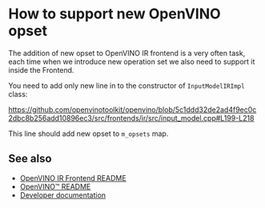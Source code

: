 # How to support new OpenVINO opset

The addition of new opset to OpenVINO IR frontend is a very often task, each time when we introduce new operation set we also need to support it inside the Frontend.

You need to add only new line in to the constructor of `InputModelIRImpl` class:

https://github.com/openvinotoolkit/openvino/blob/5c1ddd32de2ad4f9ec0c2dbc8b256add10896ec3/src/frontends/ir/src/input_model.cpp#L199-L218

This line should add new opset to `m_opsets` map.

## See also

 * [OpenVINO IR Frontend README](../README.md)
 * [OpenVINO™ README](../../../../README.md)
 * [Developer documentation](../../../../docs/dev/index.md)
